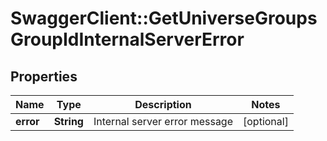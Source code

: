 # SwaggerClient::GetUniverseGroupsGroupIdInternalServerError

## Properties
Name | Type | Description | Notes
------------ | ------------- | ------------- | -------------
**error** | **String** | Internal server error message | [optional] 


